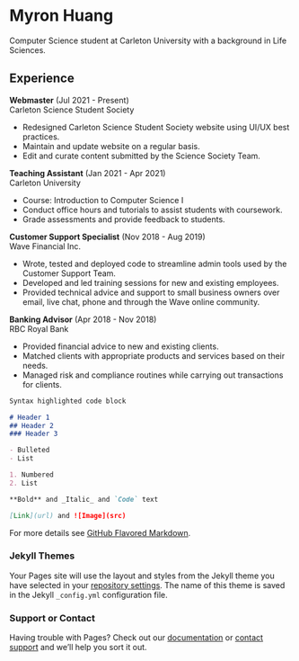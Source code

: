 # Myron Huang

Computer Science student at Carleton University with a background in Life Sciences.

## Experience
**Webmaster** (Jul 2021 - Present)\
Carleton Science Student Society
- Redesigned Carleton Science Student Society website using UI/UX best practices.
- Maintain and update website on a regular basis.
- Edit and curate content submitted by the Science Society Team.

**Teaching Assistant** (Jan 2021 - Apr 2021)\
Carleton University
- Course: Introduction to Computer Science I
- Conduct office hours and tutorials to assist students with coursework.
- Grade assessments and provide feedback to students.

**Customer Support Specialist** (Nov 2018 - Aug 2019)\
Wave Financial Inc.
- Wrote, tested and deployed code to streamline admin tools used by the Customer Support Team.
- Developed and led training sessions for new and existing employees.
- Provided technical advice and support to small business owners over email, live chat, phone and through the Wave online community.

**Banking Advisor** (Apr 2018 - Nov 2018)\
RBC Royal Bank
- Provided financial advice to new and existing clients.
- Matched clients with appropriate products and services based on their needs.
- Managed risk and compliance routines while carrying out transactions for clients.

```markdown
Syntax highlighted code block

# Header 1
## Header 2
### Header 3

- Bulleted
- List

1. Numbered
2. List

**Bold** and _Italic_ and `Code` text

[Link](url) and ![Image](src)
```

For more details see [GitHub Flavored Markdown](https://guides.github.com/features/mastering-markdown/).

### Jekyll Themes

Your Pages site will use the layout and styles from the Jekyll theme you have selected in your [repository settings](https://github.com/myronhuang/resume/settings/pages). The name of this theme is saved in the Jekyll `_config.yml` configuration file.

### Support or Contact

Having trouble with Pages? Check out our [documentation](https://docs.github.com/categories/github-pages-basics/) or [contact support](https://support.github.com/contact) and we’ll help you sort it out.
